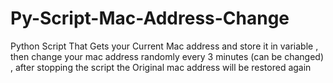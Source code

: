 # Py-Script-Mac-Address-Change
Python Script That Gets your Current Mac address and store it in variable , then change your mac address randomly every 3 minutes (can be changed) , after stopping the script the Original mac address will be restored again 

